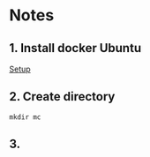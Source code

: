 # Notes
## 1. Install docker Ubuntu

[Setup](https://docs.docker.com/engine/install/ubuntu/)

## 2. Create directory
```
mkdir mc
```

 ## 3. 
